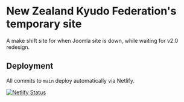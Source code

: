 # New Zealand Kyudo Federation's temporary site

A make shift site for when Joomla site is down, while waiting for v2.0 redesign.

## Deployment

All commits to `main` deploy automatically via Netlify.

[![Netlify Status](https://api.netlify.com/api/v1/badges/c39d3df5-5ce0-4d6f-b506-936a41d30dfa/deploy-status)](https://app.netlify.com/sites/kyudonz/deploys)
